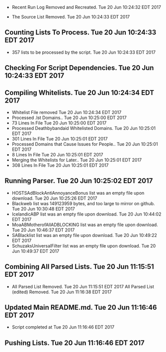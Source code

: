 * Recent Run Log Removed and Recreated. Tue 20 Jun 10:24:32 EDT 2017

* The Source List Removed. Tue 20 Jun 10:24:33 EDT 2017
## Counting Lists To Process. Tue 20 Jun 10:24:33 EDT 2017
* 	357 lists to be processed by the script. Tue 20 Jun 10:24:33 EDT 2017

## Checking For Script Dependencies. Tue 20 Jun 10:24:33 EDT 2017

## Compiling Whitelists. Tue 20 Jun 10:24:34 EDT 2017
* Whitelist File removed Tue 20 Jun 10:24:34 EDT 2017
* Processed .lst Domains.. Tue 20 Jun 10:25:00 EDT 2017
* 	73 Lines In File Tue 20 Jun 10:25:00 EDT 2017
* Processed Deathbybandaid Whitelisted Domains. Tue 20 Jun 10:25:01 EDT 2017
* 	301 Lines In File Tue 20 Jun 10:25:01 EDT 2017
* Processed Domains that Cause Issues for People.. Tue 20 Jun 10:25:01 EDT 2017
* 	8 Lines In File Tue 20 Jun 10:25:01 EDT 2017
* Merging the Whitelists for Later.. Tue 20 Jun 10:25:01 EDT 2017
* 	308 Lines In File Tue 20 Jun 10:25:01 EDT 2017

## Running Parser. Tue 20 Jun 10:25:02 EDT 2017
* HOSTSAdBlockAntiAnnoyanceBonus list was an empty file upon download. Tue 20 Jun 10:25:26 EDT 2017
* Blackweb list was 149123959 bytes, and too large to mirror on github. Tue 20 Jun 10:30:48 EDT 2017
* IcelandicABP list was an empty file upon download. Tue 20 Jun 10:44:02 EDT 2017
* MoaABMotherofAllADBLOCKING list was an empty file upon download. Tue 20 Jun 10:46:37 EDT 2017
* SABlacklist list was an empty file upon download. Tue 20 Jun 10:49:22 EDT 2017
* SchuzaksUniversalFilter list was an empty file upon download. Tue 20 Jun 10:49:37 EDT 2017

## Combining All Parsed Lists. Tue 20 Jun 11:15:51 EDT 2017
* All Parsed List Removed. Tue 20 Jun 11:15:51 EDT 2017
All Parsed List (edited) Removed. Tue 20 Jun 11:16:38 EDT 2017

## Updated Main README.md. Tue 20 Jun 11:16:46 EDT 2017

* Script completed at Tue 20 Jun 11:16:46 EDT 2017
## Pushing Lists. Tue 20 Jun 11:16:46 EDT 2017

